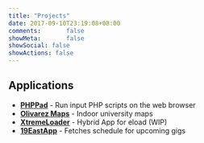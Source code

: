 ```yaml
---
title: "Projects"
date: 2017-09-10T23:19:08+08:00
comments:       false
showMeta:       false
showSocial: false
showActions: false
---
```


## Applications

- **[PHPPad](/phppad)** - Run input PHP scripts on the web browser 
- **[Olivarez Maps](http://olivarezmaps.eu.org)** - Indoor university maps
- **[XtremeLoader](https://github.com/jeremejazz/xtremeloader)** - Hybrid App for eload (WIP)
- **[19EastApp](http://jeremecausing.eu.org/apps/19east/)** - Fetches schedule for upcoming gigs
